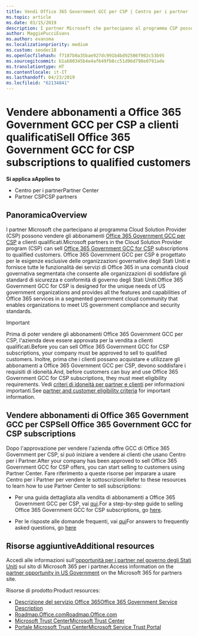 ```yaml
---
title: Vendi Office 365 Government GCC per CSP | Centro per i partner
ms.topic: article
ms.date: 03/15/2019
description: I partner Microsoft che partecipano al programma CSP possono vendere gli abbonamenti Office 365 Government GCC per CSP a clienti qualificati. Office 365 GCC per enti pubblici per CSP è una suite di servizi di produttività cloud progettato per il governo degli Stati Uniti e terzisti per enti pubblici.
author: MaggiePucciEvans
ms.author: evansma
ms.localizationpriority: medium
ms.custom: seodec18
ms.openlocfilehash: f7187b0a35bae927dc991b4bd92506f902c53b95
ms.sourcegitcommit: b1ab80345b4e4af649fb8cc51d96d798e0791ade
ms.translationtype: HT
ms.contentlocale: it-IT
ms.lasthandoff: 04/23/2019
ms.locfileid: "62134841"
---
```

# <a name="sell-office-365-government-gcc-for-csp-subscriptions-to-qualified-customers"></a><span data-ttu-id="b440a-104">Vendere abbonamenti a Office 365 Government GCC per CSP a clienti qualificati</span><span class="sxs-lookup"><span data-stu-id="b440a-104">Sell Office 365 Government GCC for CSP subscriptions to qualified customers</span></span>

<span data-ttu-id="b440a-105">**Si applica a**</span><span class="sxs-lookup"><span data-stu-id="b440a-105">**Applies to**</span></span>

-  <span data-ttu-id="b440a-106">Centro per i partner</span><span class="sxs-lookup"><span data-stu-id="b440a-106">Partner Center</span></span>
-  <span data-ttu-id="b440a-107">Partner CSP</span><span class="sxs-lookup"><span data-stu-id="b440a-107">CSP partners</span></span>


## <a name="overview"></a><span data-ttu-id="b440a-108">Panoramica</span><span class="sxs-lookup"><span data-stu-id="b440a-108">Overview</span></span>

<span data-ttu-id="b440a-109">I partner Microsoft che partecipano al programma Cloud Solution Provider (CSP) possono vendere gli abbonamenti [Office 365 Government GCC per CSP](https://www.microsoft.com/microsoft-365/partners/governmentforCSP) a clienti qualificati.</span><span class="sxs-lookup"><span data-stu-id="b440a-109">Microsoft partners in the Cloud Solution Provider program (CSP) can sell [Office 365 Government GCC for CSP](https://www.microsoft.com/microsoft-365/partners/governmentforCSP) subscriptions to qualified customers.</span></span> <span data-ttu-id="b440a-110">Office 365 Government GCC per CSP è progettato per le esigenze esclusive delle organizzazioni governative degli Stati Uniti e fornisce tutte le funzionalità dei servizi di Office 365 in una comunità cloud governativa segmentata che consente alle organizzazioni di soddisfare gli standard di sicurezza e conformità di governo degli Stati Uniti.</span><span class="sxs-lookup"><span data-stu-id="b440a-110">Office 365 Government GCC for CSP is designed for the unique needs of US government organizations and provides all the features and capabilities of Office 365 services in a segmented government cloud community that enables organizations to meet US government compliance and security standards.</span></span> 

>[!IMPORTANT] 
><span data-ttu-id="b440a-111">Prima di poter vendere gli abbonamenti Office 365 Government GCC per CSP, l'azienda deve essere approvata per la vendita a clienti qualificati.</span><span class="sxs-lookup"><span data-stu-id="b440a-111">Before you can sell Office 365 Government GCC for CSP subscriptions, your company must be approved to sell to qualified customers.</span></span> <span data-ttu-id="b440a-112">Inoltre, prima che i clienti possano acquistare e utilizzare gli abbonamenti a Office 365 Government GCC per CSP, devono soddisfare i requisiti di idoneità.</span><span class="sxs-lookup"><span data-stu-id="b440a-112">And, before customers can buy and use Office 365 Government GCC for CSP subscriptions, they must meet eligibility requirements.</span></span> <span data-ttu-id="b440a-113">Vedi [criteri di idoneità per partner e clienti](csp-gcc-validate.md) per informazioni importanti.</span><span class="sxs-lookup"><span data-stu-id="b440a-113">See [partner and customer eligibility criteria](csp-gcc-validate.md) for important information.</span></span>


## <a name="sell-office-365-government-gcc-for-csp-subscriptions"></a><span data-ttu-id="b440a-114">Vendere abbonamenti di Office 365 Government GCC per CSP</span><span class="sxs-lookup"><span data-stu-id="b440a-114">Sell Office 365 Government GCC for CSP subscriptions</span></span>

<span data-ttu-id="b440a-115">Dopo l'approvazione per vendere l'azienda offre GCC di Office 365 Government per CSP, si può iniziare a vendere ai clienti che usano Centro per i Partner.</span><span class="sxs-lookup"><span data-stu-id="b440a-115">After your company has been approved to sell Office 365 Government GCC for CSP offers, you can start selling to customers using Partner Center.</span></span> <span data-ttu-id="b440a-116">Fare riferimento a queste risorse per imparare a usare Centro per i Partner per vendere le sottoscrizioni:</span><span class="sxs-lookup"><span data-stu-id="b440a-116">Refer to these resources to learn how to use Partner Center to sell subscriptions:</span></span> 

-   <span data-ttu-id="b440a-117">Per una guida dettagliata alla vendita di abbonamenti a Office 365 Government GCC per CSP, vai [qui](https://go.microsoft.com/fwlink/?linkid=2007323).</span><span class="sxs-lookup"><span data-stu-id="b440a-117">For a step-by-step guide to selling Office 365 Government GCC for CSP subscriptions, go [here](https://go.microsoft.com/fwlink/?linkid=2007323).</span></span>  

-   <span data-ttu-id="b440a-118">Per le risposte alle domande frequenti, vai [qui](https://o365pp.blob.core.windows.net/media/Resources/GCC/Office%20365%20Government%20GCC%20for%20CSP%20Partner%20FAQ.docx)</span><span class="sxs-lookup"><span data-stu-id="b440a-118">For answers to frequently asked questions, go [here](https://o365pp.blob.core.windows.net/media/Resources/GCC/Office%20365%20Government%20GCC%20for%20CSP%20Partner%20FAQ.docx)</span></span>


## <a name="additional-resources"></a><span data-ttu-id="b440a-119">Risorse aggiuntive</span><span class="sxs-lookup"><span data-stu-id="b440a-119">Additional resources</span></span>

<span data-ttu-id="b440a-120">Accedi alle informazioni sull'[opportunità per i partner nel governo degli Stati Uniti](https://www.microsoft.com/microsoft-365/partners/governmentforCSP) sul sito di Microsoft 365 per i partner.</span><span class="sxs-lookup"><span data-stu-id="b440a-120">Access information on the [partner opportunity in US Government](https://www.microsoft.com/microsoft-365/partners/governmentforCSP) on the Microsoft 365 for partners site.</span></span>

<span data-ttu-id="b440a-121">Risorse di prodotto:</span><span class="sxs-lookup"><span data-stu-id="b440a-121">Product resources:</span></span>

- [<span data-ttu-id="b440a-122">Descrizione del servizio Office 365</span><span class="sxs-lookup"><span data-stu-id="b440a-122">Office 365 Government Service Description</span></span>](https://technet.microsoft.com/library/mt774581.aspx)
- [<span data-ttu-id="b440a-123">Roadmap.Office.com</span><span class="sxs-lookup"><span data-stu-id="b440a-123">Roadmap.Office.com</span></span>](https://products.office.com/business/office-365-roadmap)
- [<span data-ttu-id="b440a-124">Microsoft Trust Center</span><span class="sxs-lookup"><span data-stu-id="b440a-124">Microsoft Trust Center</span></span>](https://www.microsoft.com/TrustCenter/)
- [<span data-ttu-id="b440a-125">Portale Microsoft Trust Center</span><span class="sxs-lookup"><span data-stu-id="b440a-125">Microsoft Service Trust Portal</span></span>](https://aka.ms/STP)

